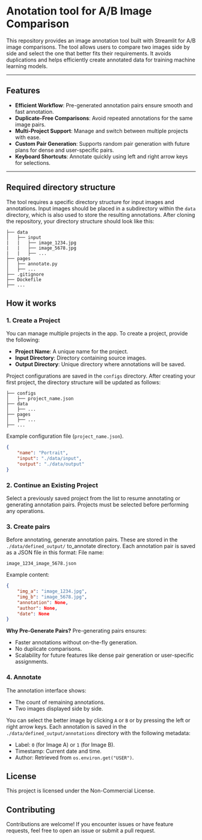 # Anotation tool for A/B Image Comparison

This repository provides an image annotation tool built with Streamlit for A/B image comparisons. The tool allows users to compare two images side by side and select the one that better fits their requirements. It avoids duplications and helps efficiently create annotated data for training machine learning models.

---

## Features

- **Efficient Workflow**: Pre-generated annotation pairs ensure smooth and fast annotation.
- **Duplicate-Free Comparisons**: Avoid repeated annotations for the same image pairs.
- **Multi-Project Support**: Manage and switch between multiple projects with ease.
- **Custom Pair Generation**: Supports random pair generation with future plans for dense and user-specific pairs.
- **Keyboard Shortcuts**: Annotate quickly using left and right arrow keys for selections.

---

## Required directory structure
The tool requires a specific directory structure for input images and annotations. Input images should be placed in a subdirectory within the `data` directory, which is also used to store the resulting annotations. After cloning the repository, your directory structure should look like this:

```
├── data
│   ├── input
|   |   ├── image_1234.jpg
|   |   ├── image_5678.jpg
|   |   ├── ...
├── pages
│   ├── annotate.py
│   ├── ...
├── .gitignore
├── Dockefile
├── ...
```

## How it works
### 1. Create a Project
You can manage multiple projects in the app. To create a project, provide the following:
- **Project Name**: A unique name for the project.
- **Input Directory**: Directory containing source images.
- **Output Directory**: Unique directory where annotations will be saved.

Project configurations are saved in the `configs` directory. After creating your first project, the directory structure will be updated as follows:


```
├── configs
│   ├── project_name.json
├── data
│   ├── ...
├── pages
│   ├── ...
├── ...
```
Example configuration file (`project_name.json`).
```json
{
    "name": "Portrait", 
    "input": "./data/input", 
    "output": "./data/output"
}
```

### 2. Continue an Existing Project
Select a previously saved project from the list to resume annotating or generating annotation pairs. Projects must be selected before performing any operations.

### 3. Create pairs
Before annotating, generate annotation pairs. These are stored in the `./data/defined_output/` to_annotate directory. Each annotation pair is saved as a JSON file in this format:
File name:
```
image_1234_image_5678.json
```
Example content:
```json
{
    "img_a": "image_1234.jpg", 
    "img_b": "image_5678.jpg", 
    "annotation": None, 
    "author": None, 
    "date": None
}
```

**Why Pre-Generate Pairs?**
Pre-generating pairs ensures:

* Faster annotations without on-the-fly generation.
* No duplicate comparisons.
* Scalability for future features like dense pair generation or user-specific assignments.

### 4. Annotate
The annotation interface shows:

* The count of remaining annotations.
* Two images displayed side by side.

You can select the better image by clicking `A` or `B` or by pressing the left or right arrow keys. Each annotation is saved in the `./data/defined_output/annotations` directory with the following metadata:

* Label: `0` (for Image A) or `1` (for Image B).
* Timestamp: Current date and time.
* Author: Retrieved from `os.environ.get("USER")`.

## License
This project is licensed under the Non-Commercial License.

## Contributing
Contributions are welcome! If you encounter issues or have feature requests, feel free to open an issue or submit a pull request.